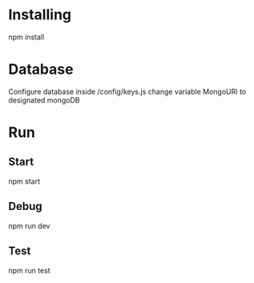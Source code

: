 # Installing

npm install

# Database

Configure database inside /config/keys.js
change variable MongoURI to designated mongoDB

# Run

## Start

npm start

## Debug

npm run dev

## Test

npm run test
